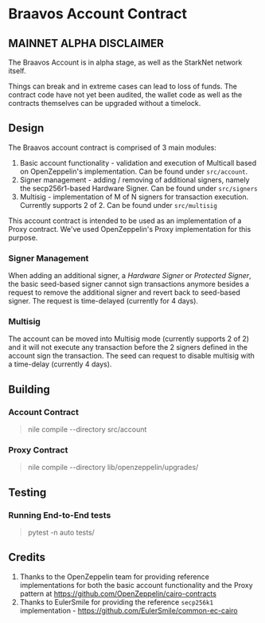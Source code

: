 # Braavos Account Contract

## MAINNET ALPHA DISCLAIMER

The Braavos Account is in alpha stage, as well as the StarkNet network itself.

Things can break and in extreme cases can lead to loss of funds. The contract code have
not yet been audited, the wallet code as well as the contracts themselves can be upgraded
without a timelock.

## Design

The Braavos account contract is comprised of 3 main modules:

1. Basic account functionality - validation and execution of Multicall based on
   OpenZeppelin's implementation. Can be found under `src/account`.
2. Signer management - adding / removing of additional signers, namely the secp256r1-based
   Hardware Signer. Can be found under `src/signers`
3. Multisig - implementation of M of N signers for transaction execution. Currently
   supports 2 of 2. Can be found under `src/multisig`

This account contract is intended to be used as an implementation of a Proxy contract.
We've used OpenZeppelin's Proxy implementation for this purpose.

### Signer Management

When adding an additional signer, a _Hardware Signer_ or _Protected Signer_, the basic
seed-based signer cannot sign transactions anymore besides a request to remove the
additional signer and revert back to seed-based signer. The request is time-delayed
(currently for 4 days).

### Multisig

The account can be moved into Multisig mode (currently supports 2 of 2) and it will not
execute any transaction before the 2 signers defined in the account sign the transaction.
The seed can request to disable multisig with a time-delay (currently 4 days). 

## Building

### Account Contract

> nile compile --directory src/account

### Proxy Contract

> nile compile --directory lib/openzeppelin/upgrades/

## Testing

### Running End-to-End tests

> pytest -n auto tests/

## Credits
1. Thanks to the OpenZeppelin team for providing reference implementations for both the basic account functionality and the Proxy pattern at https://github.com/OpenZeppelin/cairo-contracts
2. Thanks to EulerSmile for providing the reference `secp256k1` implementation - https://github.com/EulerSmile/common-ec-cairo